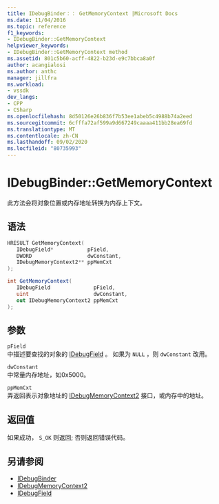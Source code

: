 ```yaml
---
title: IDebugBinder：： GetMemoryContext |Microsoft Docs
ms.date: 11/04/2016
ms.topic: reference
f1_keywords:
- IDebugBinder::GetMemoryContext
helpviewer_keywords:
- IDebugBinder::GetMemoryContext method
ms.assetid: 801c5b60-acff-4822-b23d-e9c7bbca8a0f
author: acangialosi
ms.author: anthc
manager: jillfra
ms.workload:
- vssdk
dev_langs:
- CPP
- CSharp
ms.openlocfilehash: 8d50126e26b836f7b53ee1abeb5c4988b74a2eed
ms.sourcegitcommit: 6cfffa72af599a9d667249caaaa411bb28ea69fd
ms.translationtype: MT
ms.contentlocale: zh-CN
ms.lasthandoff: 09/02/2020
ms.locfileid: "80735993"
---
```

# <a name="idebugbindergetmemorycontext"></a>IDebugBinder::GetMemoryContext
此方法会将对象位置或内存地址转换为内存上下文。

## <a name="syntax"></a>语法

```cpp
HRESULT GetMemoryContext( 
   IDebugField*           pField,
   DWORD                  dwConstant,
   IDebugMemoryContext2** ppMemCxt
);
```

```csharp
int GetMemoryContext(
   IDebugField              pField,
   uint                     dwConstant,
   out IDebugMemoryContext2 ppMemCxt
);
```

## <a name="parameters"></a>参数
`pField`\
中描述要查找的对象的 [IDebugField](../../../extensibility/debugger/reference/idebugfield.md) 。 如果为 `NULL` ，则 `dwConstant` 改用。

`dwConstant`\
中常量内存地址，如0x5000。

`ppMemCxt`\
弄返回表示对象地址的 [IDebugMemoryContext2](../../../extensibility/debugger/reference/idebugmemorycontext2.md) 接口，或内存中的地址。

## <a name="return-value"></a>返回值
 如果成功， `S_OK` 则返回; 否则返回错误代码。

## <a name="see-also"></a>另请参阅
- [IDebugBinder](../../../extensibility/debugger/reference/idebugbinder.md)
- [IDebugMemoryContext2](../../../extensibility/debugger/reference/idebugmemorycontext2.md)
- [IDebugField](../../../extensibility/debugger/reference/idebugfield.md)
